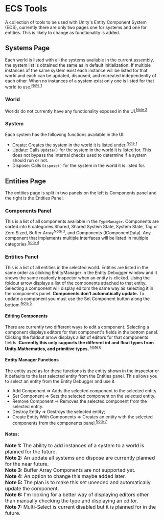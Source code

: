 # ECS Tools
A collection of tools to be used with Unity's Entity Component System (ECS), currently there are only two pages one for systems and one for entities. This is likely to change as functionality is added.

## Systems Page
Each world is listed with all the systems available in the current assembly, the system list is obtained the same as in default initialization. If multiple instances of the same system exist each instance will be listed for that world and each can be updated, disposed, and recreated independently of each other. When no instances of a system exist only one is listed for that world to use.<sup>[Note 1](#note1)</sup>

### World
Worlds do not currently have any functionality exposed in the UI.<sup>[Note 2](#note2)</sup>

### System
Each system has the following functions available in the UI.
* Create: Creates the system in the world it is listed under.<sup>[Note 1](#note1)</sup>
* Update: Calls `Update()` for the system in the world it is listed for. This does not bypass the internal checks used to determine if a system should run or not.
* Dispose: Calls `Dispose()` for the system in the world it is listed for.

## Entities Page
The entities page is split in two panels on the left is Components panel and the right is the Entities Panel.

### Components Panel
This is a list of all components available in the `TypeManager`. Components are sorted into 6 categories Shared, Shared System State, System State, Tag or Zero Sized, Buffer Array<sup>[Note 3](#note3)</sup>, and Components (IComponentData). Any component that implements multiple interfaces will be listed in multiple categories.<sup>[Note 4](#note4)</sup>

### Entities Panel
This is a list of all entities in the selected world. Entities are listed in the same order as clicking EntityManager in the Entity Debugger window and it shows the same readonly inspector when an entity is clicked. Using the foldout arrow displays a list of the components attached to that entity. Selecting a component will display editors the same way as selecting it in the components panel. **Components don't automatically update.** To update a component you must use the Set Component button along the bottom.<sup>[Note 5](#note5)</sup>

#### Editing Components
There are currently two different ways to edit a component. Selecting a component displays editors for that component's fields in the bottom panel. Clicking the foldout arrow displays a list of editors for that components fields. **Currently this only supports the different int and float types from Unity.Mathematics, and primitive types.** <sup>[Note 6](#note6)</sup>

#### Entity Manager Functions
The entity used as for these functions is the entity shown in the inspector or it defaults to the last selected entity from the Entities panel. This allows you to select an entity from the Entity Debugger and use it.
- Add Component => Adds the selected component to the selected entity.
- Set Component => Sets the selected component on the selected entity.
- Remove Component => Removes the selected component from the selected entity.
- Destroy Entity => Destroys the selected entity;
- Create Entity With Components => Creates an entity with the selected components from the components panel.<sup>[Note 7](#note7)</sup>

#### Notes:
<font size="3">
<a name="note1"><b>Note 1:</b> The ability to add instances of a system to a world is planned for the future.                                    </a><br> 
<a name="note2"><b>Note 2:</b> An update all systems and dispose are currently planned for the near future.                                      </a><br> 
<a name="note3"><b>Note 3:</b> Buffer Array Components are not supported yet.                                                                    </a><br> 
<a name="note4"><b>Note 4:</b> An option to change this maybe added later.                                                                       </a><br> 
<a name="note5"><b>Note 5:</b> The plan is to make this set uneeded and automatically update the component.                                      </a><br>
<a name="note6"><b>Note 6:</b> I'm looking for a better way of displaying editors other than manually checking the type and displaying an editor.</a><br>
<a name="note7"><b>Note 7:</b> Multi-Select is current disabled but it is planned for in the future.                                             </a><br>
</font>